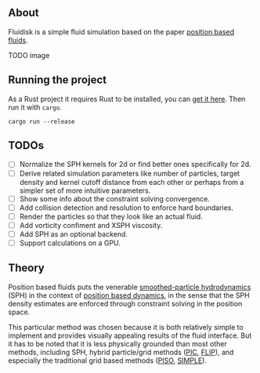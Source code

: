 ## About

Fluidisk is a simple fluid simulation based on the paper [position based fluids](https://blog.mmacklin.com/project/pbf/).

TODO image

## Running the project

As a Rust project it requires Rust to be installed, you can [get it here](https://www.rust-lang.org/learn/get-started). Then run it with `cargo`.

```
cargo run --release
```

## TODOs

- [ ] Normalize the SPH kernels for 2d or find better ones specifically for 2d.
- [ ] Derive related simulation parameters like number of particles, target density and kernel cutoff distance
      from each other or perhaps from a simpler set of more intuitive parameters.
- [ ] Show some info about the constraint solving convergence.
- [ ] Add collision detection and resolution to enforce hard boundaries.
- [ ] Render the particles so that they look like an actual fluid.
- [ ] Add vorticity confiment and XSPH viscosity.
- [ ] Add SPH as an optional backend.
- [ ] Support calculations on a GPU.

## Theory

Position based fluids puts the venerable [smoothed-particle hydrodynamics](https://en.wikipedia.org/wiki/Smoothed-particle_hydrodynamics) (SPH) in the context of [position based dynamics](https://matthias-research.github.io/pages/publications/posBasedDyn.pdf), in the sense that the SPH density estimates are enforced through constraint solving in the position space.

This particular method was chosen because it is both relatively simple to implement and provides visually appealing results of the fluid interface. But it has to be noted that it is less physically grounded than most other methods, including SPH, hybrid particle/grid methods ([PIC](https://en.wikipedia.org/wiki/Particle-in-cell), [FLIP](https://ui.adsabs.harvard.edu/abs/1986JCoPh..65..314B/abstract)), and especially the traditional grid based methods ([PISO](https://en.wikipedia.org/wiki/PISO_algorithm), [SIMPLE](https://en.wikipedia.org/wiki/SIMPLE_algorithm)).